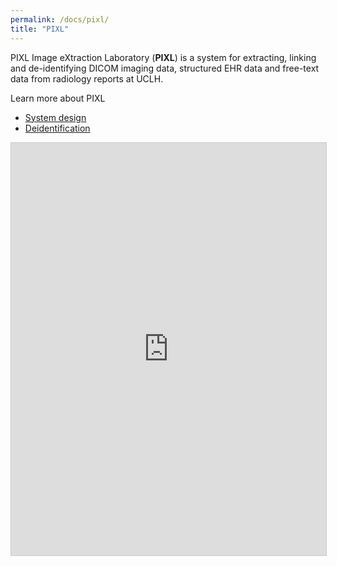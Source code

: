 ```yaml
---
permalink: /docs/pixl/
title: "PIXL"
---
```


PIXL Image eXtraction Laboratory (**PIXL**) is a system for extracting, linking and de-identifying DICOM imaging data, structured EHR data and free-text data from radiology reports at UCLH.

Learn more about PIXL

- [System design](pixl/system-design.md)
- [Deidentification](pixl/De-identification.md)

<iframe src="https://uclh.slab.com/embed/pixl-anonymisation-process-fg0dev21?shr=LD-7UNQX0tUQUJkZxJ6OwxGl" frameborder="0" onmousewheel="" width="100%" height="660" style="background: transparent; border: 1px solid #ccc;"></iframe>
